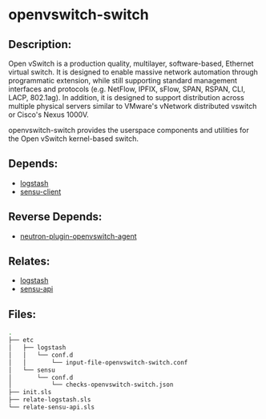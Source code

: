 # openvswitch-switch

## Description:

Open vSwitch is a production quality, multilayer, software-based, Ethernet virtual switch. It is designed to enable massive network automation through programmatic extension, while still supporting standard management interfaces and protocols (e.g. NetFlow, IPFIX, sFlow, SPAN, RSPAN, CLI, LACP, 802.1ag). In addition, it is designed to support distribution across multiple physical servers similar to VMware's vNetwork distributed vswitch or Cisco's Nexus 1000V.

openvswitch-switch provides the userspace components and utilities for the Open vSwitch kernel-based switch.

## Depends:

  -  [logstash](/salt/logstash)
  -  [sensu-client](/salt/sensu-client)

## Reverse Depends:

  -  [neutron-plugin-openvswitch-agent](/salt/neutron-plugin-openvswitch-agent)

## Relates:

  -  [logstash](/salt/logstash)
  -  [sensu-api](/salt/sensu-api)

## Files:

```bash
.
├── etc
│   ├── logstash
│   │   └── conf.d
│   │       └── input-file-openvswitch-switch.conf
│   └── sensu
│       └── conf.d
│           └── checks-openvswitch-switch.json
├── init.sls
├── relate-logstash.sls
└── relate-sensu-api.sls
```
